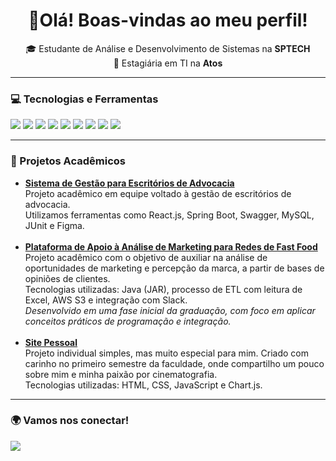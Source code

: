 <h1 align="center">🚀Olá! Boas-vindas ao meu perfil!</h1>

<p align="center">
🎓 Estudante de Análise e Desenvolvimento de Sistemas na <strong>SPTECH</strong> <br/>
💼 Estagiária em TI na <strong>Atos</strong> <br/>
</p>

---

### 💻 Tecnologias e Ferramentas

<p align="left">
  <img src="https://img.shields.io/badge/Java-ED8B00?style=for-the-badge&logo=java&logoColor=white"/>
  <img src="https://img.shields.io/badge/Spring%20Boot-6DB33F?style=for-the-badge&logo=springboot&logoColor=white"/>
  <img src="https://img.shields.io/badge/React-20232A?style=for-the-badge&logo=react&logoColor=61DAFB"/>
  <img src="https://img.shields.io/badge/Tailwind_CSS-38B2AC?style=for-the-badge&logo=tailwindcss&logoColor=white"/>
  <img src="https://img.shields.io/badge/MySQL-00758F?style=for-the-badge&logo=mysql&logoColor=white"/>
  <img src="https://img.shields.io/badge/Swagger-85EA2D?style=for-the-badge&logo=swagger&logoColor=black"/>
  <img src="https://img.shields.io/badge/JUnit-25A162?style=for-the-badge&logo=junit5&logoColor=white"/>
  <img src="https://img.shields.io/badge/Git-F05032?style=for-the-badge&logo=git&logoColor=white"/>
  <img src="https://img.shields.io/badge/Figma-F24E1E?style=for-the-badge&logo=figma&logoColor=white"/>
</p>

---

<h3>📌 Projetos Acadêmicos</h3>

<ul>

  <li>
    <strong>
      <a href="https://github.com/SoftWave-SPTech" target="_blank">
        Sistema de Gestão para Escritórios de Advocacia
      </a>
    </strong><br/>
    Projeto acadêmico em equipe voltado à gestão de escritórios de advocacia.<br/>
    Utilizamos ferramentas como React.js, Spring Boot, Swagger, MySQL, JUnit e Figma. <br/>
  </li>
  <br/>

  <li>
    <strong>
      <a href="https://github.com/Smart-ThinkG1" target="_blank">
        Plataforma de Apoio à Análise de Marketing para Redes de Fast Food
      </a>
    </strong><br/>
    Projeto acadêmico com o objetivo de auxiliar na análise de oportunidades de marketing e percepção da marca, a partir de bases de opiniões de clientes. <br/>
    Tecnologias utilizadas: Java (JAR), processo de ETL com leitura de Excel, AWS S3 e integração com Slack. <br/>
    <em>Desenvolvido em uma fase inicial da graduação, com foco em aplicar conceitos práticos de programação e integração.</em>
  </li>
  <br/>

  <li>
    <strong>
      <a href="https://github.com/anacampaner/LifeinScenes" target="_blank">
        Site Pessoal
      </a>
    </strong><br/>
    Projeto individual simples, mas muito especial para mim. Criado com carinho no primeiro semestre da faculdade, onde compartilho um pouco sobre mim e minha paixão por cinematografia. <br/>
    Tecnologias utilizadas: HTML, CSS, JavaScript e Chart.js.
  </li>

</ul>

---

### 🌍 Vamos nos conectar!

<p>
  <a href="https://www.linkedin.com/in/anacampaner" target="_blank">
    <img src="https://img.shields.io/badge/LinkedIn-0077B5?style=for-the-badge&logo=linkedin&logoColor=white"/>
  </a>
</p>
